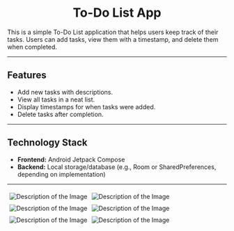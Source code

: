 <h1 align="center">To-Do List App</h1>

This is a simple To-Do List application that helps users keep track of their tasks. Users can add tasks, view them with a timestamp, and delete them when completed.

---

## Features
- Add new tasks with descriptions.
- View all tasks in a neat list.
- Display timestamps for when tasks were added.
- Delete tasks after completion.
---

## Technology Stack
- **Frontend:** Android Jetpack Compose
- **Backend:** Local storage/database (e.g., Room or SharedPreferences, depending on implementation)

---

<div style="display: flex; flex-wrap: wrap;">
  <img src="Screen/Front_App.jpg" alt="Description of the Image" style="margin: 5px;">
  <img src="Screen/List.jpg" alt="Description of the Image" style="margin: 5px;">
  <img src="Screen/Add_Task.jpg" alt="Description of the Image" style="margin: 5px;">
  <img src="Screen/Choose_Date.jpg" alt="Description of the Image" style="margin: 5px;">
  <img src="Screen/Choose_Time.jpg" alt="Description of the Image" style="margin: 5px;">
  <img src="Screen/All_Task.jpg" alt="Description of the Image" style="margin: 5px;">
</div>
